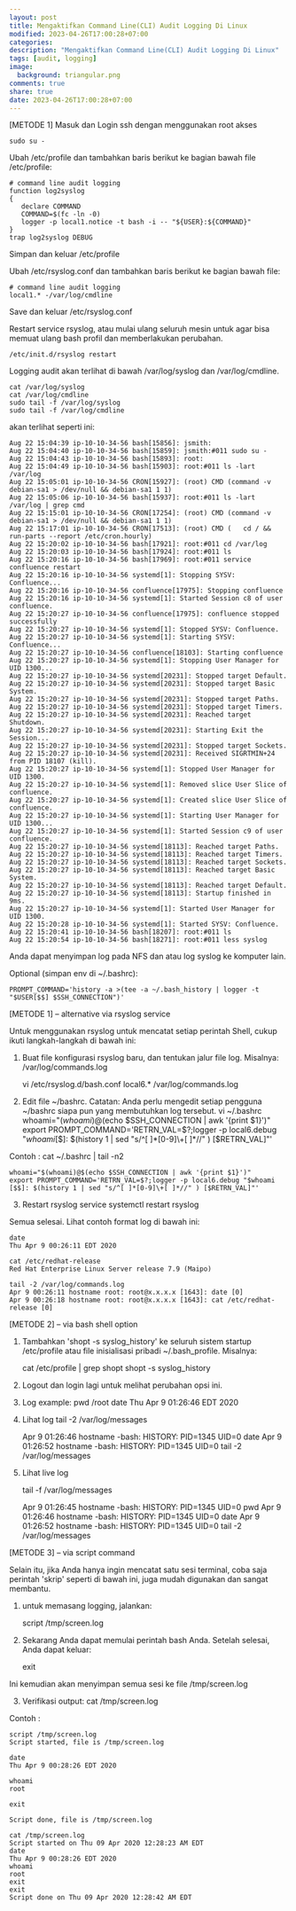 ```yaml
---
layout: post
title: Mengaktifkan Command Line(CLI) Audit Logging Di Linux
modified: 2023-04-26T17:00:28+07:00
categories:
description: "Mengaktifkan Command Line(CLI) Audit Logging Di Linux"
tags: [audit, logging]
image:
  background: triangular.png
comments: true
share: true
date: 2023-04-26T17:00:28+07:00
---
```


[METODE 1] 
Masuk dan Login ssh dengan menggunakan root akses

    sudo su - 

Ubah /etc/profile dan tambahkan baris berikut ke bagian bawah file /etc/profile:

    # command line audit logging
    function log2syslog
    {
       declare COMMAND
       COMMAND=$(fc -ln -0)
       logger -p local1.notice -t bash -i -- "${USER}:${COMMAND}"
    }
    trap log2syslog DEBUG

Simpan dan keluar /etc/profile

Ubah /etc/rsyslog.conf dan tambahkan baris berikut ke bagian bawah file:

    # command line audit logging
    local1.* -/var/log/cmdline

Save dan keluar /etc/rsyslog.conf 

Restart service rsyslog, atau mulai ulang seluruh mesin untuk agar bisa memuat ulang bash profil dan memberlakukan perubahan.

    /etc/init.d/rsyslog restart

Logging audit akan terlihat di bawah /var/log/syslog dan /var/log/cmdline.

    cat /var/log/syslog
    cat /var/log/cmdline 
    sudo tail -f /var/log/syslog
    sudo tail -f /var/log/cmdline

akan terlihat seperti ini:

    Aug 22 15:04:39 ip-10-10-34-56 bash[15856]: jsmith:
    Aug 22 15:04:40 ip-10-10-34-56 bash[15859]: jsmith:#011 sudo su -
    Aug 22 15:04:43 ip-10-10-34-56 bash[15893]: root:
    Aug 22 15:04:49 ip-10-10-34-56 bash[15903]: root:#011 ls -lart /var/log
    Aug 22 15:05:01 ip-10-10-34-56 CRON[15927]: (root) CMD (command -v debian-sa1 > /dev/null && debian-sa1 1 1)
    Aug 22 15:05:06 ip-10-10-34-56 bash[15937]: root:#011 ls -lart /var/log | grep cmd
    Aug 22 15:15:01 ip-10-10-34-56 CRON[17254]: (root) CMD (command -v debian-sa1 > /dev/null && debian-sa1 1 1)
    Aug 22 15:17:01 ip-10-10-34-56 CRON[17513]: (root) CMD (   cd / && run-parts --report /etc/cron.hourly)
    Aug 22 15:20:02 ip-10-10-34-56 bash[17921]: root:#011 cd /var/log
    Aug 22 15:20:03 ip-10-10-34-56 bash[17924]: root:#011 ls
    Aug 22 15:20:16 ip-10-10-34-56 bash[17969]: root:#011 service confluence restart
    Aug 22 15:20:16 ip-10-10-34-56 systemd[1]: Stopping SYSV: Confluence...
    Aug 22 15:20:16 ip-10-10-34-56 confluence[17975]: Stopping confluence
    Aug 22 15:20:16 ip-10-10-34-56 systemd[1]: Started Session c8 of user confluence.
    Aug 22 15:20:27 ip-10-10-34-56 confluence[17975]: confluence stopped successfully
    Aug 22 15:20:27 ip-10-10-34-56 systemd[1]: Stopped SYSV: Confluence.
    Aug 22 15:20:27 ip-10-10-34-56 systemd[1]: Starting SYSV: Confluence...
    Aug 22 15:20:27 ip-10-10-34-56 confluence[18103]: Starting confluence
    Aug 22 15:20:27 ip-10-10-34-56 systemd[1]: Stopping User Manager for UID 1300...
    Aug 22 15:20:27 ip-10-10-34-56 systemd[20231]: Stopped target Default.
    Aug 22 15:20:27 ip-10-10-34-56 systemd[20231]: Stopped target Basic System.
    Aug 22 15:20:27 ip-10-10-34-56 systemd[20231]: Stopped target Paths.
    Aug 22 15:20:27 ip-10-10-34-56 systemd[20231]: Stopped target Timers.
    Aug 22 15:20:27 ip-10-10-34-56 systemd[20231]: Reached target Shutdown.
    Aug 22 15:20:27 ip-10-10-34-56 systemd[20231]: Starting Exit the Session...
    Aug 22 15:20:27 ip-10-10-34-56 systemd[20231]: Stopped target Sockets.
    Aug 22 15:20:27 ip-10-10-34-56 systemd[20231]: Received SIGRTMIN+24 from PID 18107 (kill).
    Aug 22 15:20:27 ip-10-10-34-56 systemd[1]: Stopped User Manager for UID 1300.
    Aug 22 15:20:27 ip-10-10-34-56 systemd[1]: Removed slice User Slice of confluence.
    Aug 22 15:20:27 ip-10-10-34-56 systemd[1]: Created slice User Slice of confluence.
    Aug 22 15:20:27 ip-10-10-34-56 systemd[1]: Starting User Manager for UID 1300...
    Aug 22 15:20:27 ip-10-10-34-56 systemd[1]: Started Session c9 of user confluence.
    Aug 22 15:20:27 ip-10-10-34-56 systemd[18113]: Reached target Paths.
    Aug 22 15:20:27 ip-10-10-34-56 systemd[18113]: Reached target Timers.
    Aug 22 15:20:27 ip-10-10-34-56 systemd[18113]: Reached target Sockets.
    Aug 22 15:20:27 ip-10-10-34-56 systemd[18113]: Reached target Basic System.
    Aug 22 15:20:27 ip-10-10-34-56 systemd[18113]: Reached target Default.
    Aug 22 15:20:27 ip-10-10-34-56 systemd[18113]: Startup finished in 9ms.
    Aug 22 15:20:27 ip-10-10-34-56 systemd[1]: Started User Manager for UID 1300.
    Aug 22 15:20:28 ip-10-10-34-56 systemd[1]: Started SYSV: Confluence.
    Aug 22 15:20:41 ip-10-10-34-56 bash[18207]: root:#011 ls
    Aug 22 15:20:54 ip-10-10-34-56 bash[18271]: root:#011 less syslog

Anda dapat menyimpan log pada NFS dan atau log syslog ke komputer lain.

Optional (simpan env di ~/.bashrc):

    PROMPT_COMMAND='history -a >(tee -a ~/.bash_history | logger -t "$USER[$$] $SSH_CONNECTION")'


[METODE 1] – alternative via rsyslog service

Untuk menggunakan rsyslog untuk mencatat setiap perintah Shell, cukup ikuti langkah-langkah di bawah ini:

1. Buat file konfigurasi rsyslog baru, dan tentukan jalur file log. Misalnya: /var/log/commands.log

    vi /etc/rsyslog.d/bash.conf
    local6.* /var/log/commands.log

2. Edit file ~/bashrc. Catatan: Anda perlu mengedit setiap pengguna ~/bashrc siapa pun yang membutuhkan log tersebut.
    vi ~/.bashrc
    whoami="$(whoami)@$(echo $SSH_CONNECTION | awk '{print $1}')"
    export PROMPT_COMMAND='RETRN_VAL=$?;logger -p local6.debug "$whoami [$$]: $(history 1 | sed "s/^[ ]*[0-9]\+[ ]*//" ) [$RETRN_VAL]"'

Contoh : 
    cat ~/.bashrc | tail -n2

    whoami="$(whoami)@$(echo $SSH_CONNECTION | awk '{print $1}')"
    export PROMPT_COMMAND='RETRN_VAL=$?;logger -p local6.debug "$whoami [$$]: $(history 1 | sed "s/^[ ]*[0-9]\+[ ]*//" ) [$RETRN_VAL]"'

3. Restart rsyslog service
    systemctl restart rsyslog

Semua selesai. Lihat contoh format log di bawah ini:

    date
    Thu Apr 9 00:26:11 EDT 2020
    
    cat /etc/redhat-release
    Red Hat Enterprise Linux Server release 7.9 (Maipo)

    tail -2 /var/log/commands.log
    Apr 9 00:26:11 hostname root: root@x.x.x.x [1643]: date [0]
    Apr 9 00:26:18 hostname root: root@x.x.x.x [1643]: cat /etc/redhat-release [0]

[METODE 2] – via bash shell option

1. Tambahkan 'shopt -s syslog_history' ke seluruh sistem startup /etc/profile atau file inisialisasi pribadi ~/.bash_profile. Misalnya:

    cat /etc/profile | grep shopt
    shopt -s syslog_history

2. Logout dan login lagi untuk melihat perubahan opsi ini.

3. Log example:
    pwd
    /root
    date
    Thu Apr 9 01:26:46 EDT 2020

4. Lihat log
    tail -2 /var/log/messages

    Apr 9 01:26:46 hostname -bash: HISTORY: PID=1345 UID=0 date
    Apr 9 01:26:52 hostname -bash: HISTORY: PID=1345 UID=0 tail -2 /var/log/messages

5. Lihat live log

    tail -f /var/log/messages
    
    Apr 9 01:26:45 hostname -bash: HISTORY: PID=1345 UID=0 pwd
    Apr 9 01:26:46 hostname -bash: HISTORY: PID=1345 UID=0 date
    Apr 9 01:26:52 hostname -bash: HISTORY: PID=1345 UID=0 tail -2 /var/log/messages

[METODE 3] – via script command

Selain itu, jika Anda hanya ingin mencatat satu sesi terminal, coba saja perintah 'skrip' seperti di bawah ini, juga mudah digunakan dan sangat membantu.

1. untuk memasang logging, jalankan:

    script /tmp/screen.log

2. Sekarang Anda dapat memulai perintah bash Anda. Setelah selesai, Anda dapat keluar:

    exit

Ini kemudian akan menyimpan semua sesi ke file /tmp/screen.log

3. Verifikasi output:
    cat /tmp/screen.log

Contoh :

    script /tmp/screen.log
    Script started, file is /tmp/screen.log
    
    date
    Thu Apr 9 00:28:26 EDT 2020
    
    whoami
    root
    
    exit
    
    Script done, file is /tmp/screen.log
    
    cat /tmp/screen.log
    Script started on Thu 09 Apr 2020 12:28:23 AM EDT
    date
    Thu Apr 9 00:28:26 EDT 2020
    whoami
    root
    exit
    exit
    Script done on Thu 09 Apr 2020 12:28:42 AM EDT
